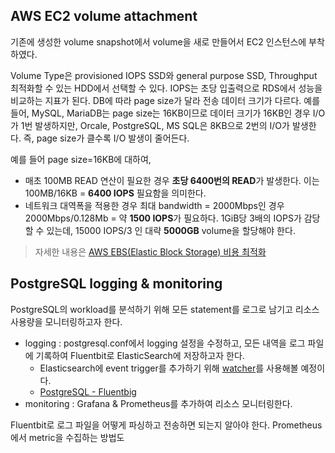 ## AWS EC2 volume attachment
기존에 생성한 volume snapshot에서 volume을 새로 만들어서 EC2 인스턴스에 부착하였다. 

Volume Type은 provisioned IOPS SSD와 general purpose SSD, Throughput 최적화할 수 있는 HDD에서 선택할 수 있다.
IOPS는 초당 입출력으로 RDS에서 성능을 비교하는 지표가 된다. DB에 따라 page size가 달라 전송 데이터 크기가 다르다.
예를 들어, MySQL, MariaDB는 page size는 16KB이므로 데이터 크기가 16KB인 경우 I/O가 1번 발생하지만, Orcale, PostgreSQL, MS SQL은 8KB으로 2번의 I/O가 발생한다.
즉, page size가 클수록 I/O 발생이 줄어든다. 

예를 들어 page size=16KB에 대하여,
- 매초 100MB READ 연산이 필요한 경우 **초당 6400번의 READ**가 발생한다. 이는 100MB/16KB = **6400 IOPS** 필요함을 의미한다.
- 네트워크 대역폭을 적용한 경우 최대 bandwidth = 2000Mbps인 경우 2000Mbps/0.128Mb = 약 **1500 IOPS**가 필요하다. 1GiB당 3배의 IOPS가 감당할 수 있는데, 15000 IOPS/3 인 대략 **5000GB** volume을 할당해야 한다.

> 자세한 내용은 [AWS EBS(Elastic Block Storage) 비용 최적화](https://www.popit.kr/aws-ebselastic-block-storage%EC%9D%98-%EB%B9%84%EC%9A%A9-%EC%B5%9C%EC%A0%81%ED%99%94/)

## PostgreSQL logging & monitoring
PostgreSQL의 workload를 분석하기 위해 모든 statement를 로그로 남기고 리소스 사용량을 모니터링하고자 한다.
- logging : postgresql.conf에서 logging 설정을 수정하고, 모든 내역을 로그 파일에 기록하여 Fluentbit로 ElasticSearch에 저장하고자 한다. 
	- Elasticsearch에 event trigger를 추가하기 위해 [watcher](https://www.ibm.com/docs/ko/cem?topic=integrations-elasticsearch)를 사용해볼 예정이다.
	- [ PostgreSQL - Fluentbig ](https://docs.fluentbit.io/manual/pipeline/outputs/postgresql)
- monitoring : Grafana & Prometheus를 추가하여 리소스 모니터링한다.

Fluentbit로 로그 파일을 어떻게 파싱하고 전송하면 되는지 알아야 한다. Prometheus에서 metric을 수집하는 방법도

